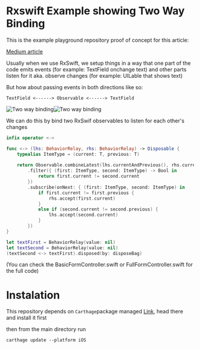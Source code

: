 # Rxswift Example showing Two Way Binding

This is the example playground repository proof of concept for this article:

[Medium article](https://medium.com/@dannylazarow/rxswift-reverse-observable-aka-two-way-binding-5027cbfdc6f0)

Usually when we use RxSwift, we setup things in a way that one part of the code emits events (for example: TextField onchange text) and other parts listen for it aka. observe changes (for example: UILable that shows text)

But how about passing events in both directions like so:

```
TextField <------> Observable <------> TextField
```

![Two way binding](https://cdn-images-1.medium.com/max/800/1*jUoFEq2ZB7u5YcpapuhT_g.gif)![Two way binding](https://cdn-images-1.medium.com/max/800/1*jUoFEq2ZB7u5YcpapuhT_g.gif)

We can do this by bind two RxSwif observables to listen for each other's changes

```swift
infix operator <->

func <-> (lhs: BehaviorRelay, rhs: BehaviorRelay) -> Disposable {
    typealias ItemType = (current: T, previous: T)
    
    return Observable.combineLatest(lhs.currentAndPrevious(), rhs.currentAndPrevious())
        .filter({ (first: ItemType, second: ItemType) -> Bool in
            return first.current != second.current
        })
        .subscribe(onNext: { (first: ItemType, second: ItemType) in
            if first.current != first.previous {
                rhs.accept(first.current)
            }
            else if (second.current != second.previous) {
                lhs.accept(second.current)
            }
        })
}
```

```swift
let textFirst = BehaviorRelay(value: nil)
let textSecond = BehaviorRelay(value: nil)
(textSecond <-> textFirst).disposed(by: disposeBag)
```

(You can check the BasicFormController.swift or FullFormController.swift for the full code)

# Instalation

This repository depends on `Carthage`package managed [Link](https://github.com/Carthage/Carthage), head there and install it first

then from the main directory run

```
carthage update --platform iOS
```

